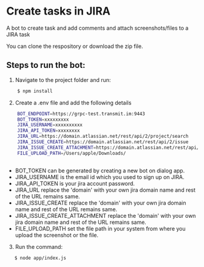 
# Create tasks in JIRA

A bot to create task and add comments and attach screenshots/files to a JIRA task

You can clone the respository or download the zip file.

## Steps to run the bot:

1. Navigate to the project folder and run:
```sh
    $ npm install
```
2. Create a .env file and add the following details

```sh
    BOT_ENDPOINT=https://grpc-test.transmit.im:9443  
    BOT_TOKEN=xxxxxxxxx
    JIRA_USERNAME=xxxxxxxxxx
    JIRA_API_TOKEN=xxxxxxxx
    JIRA_URL=https://domain.atlassian.net/rest/api/2/project/search
    JIRA_ISSUE_CREATE=https://domain.atlassian.net/rest/api/2/issue
    JIRA_ISSUE_CREATE_ATTACHMENT=https://domain.atlassian.net/rest/api/3/issue
    FILE_UPLOAD_PATH=/Users/apple/Downloads/
    
```

- BOT_TOKEN can be generated by creating a new bot on dialog app.
- JIRA_USERNAME is the email id which you used to sign up on JIRA.
- JIRA_API_TOKEN is your jira account password.
- JIRA_URL  replace the 'domain' with your own jira domain name and rest of the URL remains same.
- JIRA_ISSUE_CREATE  replace the 'domain' with your own jira domain name and rest of the URL remains same.
- JIRA_ISSUE_CREATE_ATTACHMENT  replace the 'domain' with your own jira domain name and rest of the URL remains same.
- FILE_UPLOAD_PATH set the file path in your system from where you upload the screenshot or the file.

3. Run the command:
```sh
   $ node app/index.js
```

